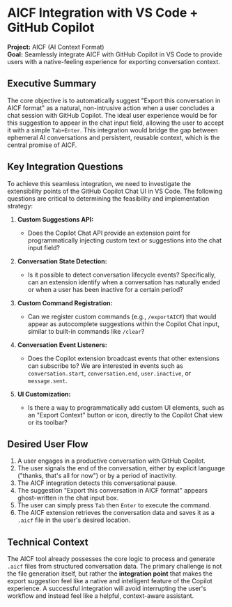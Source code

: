 # AICF Integration with VS Code + GitHub Copilot

**Project:** AICF (AI Context Format)  
**Goal:** Seamlessly integrate AICF with GitHub Copilot in VS Code to provide users with a native-feeling experience for exporting conversation context.

## Executive Summary

The core objective is to automatically suggest "Export this conversation in AICF format" as a natural, non-intrusive action when a user concludes a chat session with GitHub Copilot. The ideal user experience would be for this suggestion to appear in the chat input field, allowing the user to accept it with a simple `Tab+Enter`. This integration would bridge the gap between ephemeral AI conversations and persistent, reusable context, which is the central promise of AICF.

## Key Integration Questions

To achieve this seamless integration, we need to investigate the extensibility points of the GitHub Copilot Chat UI in VS Code. The following questions are critical to determining the feasibility and implementation strategy:

1. **Custom Suggestions API:**
    * Does the Copilot Chat API provide an extension point for programmatically injecting custom text or suggestions into the chat input field?

2. **Conversation State Detection:**
    * Is it possible to detect conversation lifecycle events? Specifically, can an extension identify when a conversation has naturally ended or when a user has been inactive for a certain period?

3. **Custom Command Registration:**
    * Can we register custom commands (e.g., `/exportAICF`) that would appear as autocomplete suggestions within the Copilot Chat input, similar to built-in commands like `/clear`?

4. **Conversation Event Listeners:**
    * Does the Copilot extension broadcast events that other extensions can subscribe to? We are interested in events such as `conversation.start`, `conversation.end`, `user.inactive`, or `message.sent`.

5. **UI Customization:**
    * Is there a way to programmatically add custom UI elements, such as an "Export Context" button or icon, directly to the Copilot Chat view or its toolbar?

## Desired User Flow

1. A user engages in a productive conversation with GitHub Copilot.
2. The user signals the end of the conversation, either by explicit language ("thanks, that's all for now") or by a period of inactivity.
3. The AICF integration detects this conversational pause.
4. The suggestion "Export this conversation in AICF format" appears ghost-written in the chat input box.
5. The user can simply press `Tab` then `Enter` to execute the command.
6. The AICF extension retrieves the conversation data and saves it as a `.aicf` file in the user's desired location.

## Technical Context

The AICF tool already possesses the core logic to process and generate `.aicf` files from structured conversation data. The primary challenge is not the file generation itself, but rather the **integration point** that makes the export suggestion feel like a native and intelligent feature of the Copilot experience. A successful integration will avoid interrupting the user's workflow and instead feel like a helpful, context-aware assistant.
